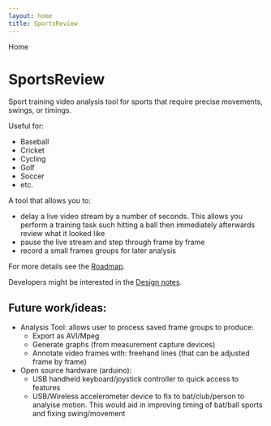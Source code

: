 ```yaml
---
layout: home
title: SportsReview
---
```


Home

# SportsReview

Sport training video analysis tool for sports that require precise movements, swings, or timings.

Useful for:

* Baseball
* Cricket
* Cycling
* Golf
* Soccer
* etc.

A tool that allows you to:

* delay a live video stream by a number of seconds.  This allows you perform a training task such hitting 
a ball then immediately afterwards review what it looked like
* pause the live stream and step through frame by frame
* record a small frames groups for later analysis

For more details see the [Roadmap](developers/roadmap.html).

Developers might be interested in the [Design notes](developers/).

## Future work/ideas:
* Analysis Tool: allows user to process saved frame groups to produce:
	* Export as AVI/Mpeg
	* Generate graphs (from measurement capture devices)
	* Annotate video frames with: freehand lines (that can be adjusted frame by frame)
* Open source hardware (arduino):
	* USB handheld keyboard/joystick controller to quick access to features
	* USB/Wireless accelerometer device to fix to bat/club/person to analyise motion.  This would aid in improving timing of bat/ball sports and fixing swing/movement
